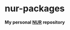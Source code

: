 # nur-packages

**My personal [NUR](https://github.com/nix-community/NUR) repository**
<!--
[![Build Status](https://travis-ci.com/<YOUR_TRAVIS_USERNAME>/nur-packages.svg?branch=master)](https://travis-ci.com/<YOUR_TRAVIS_USERNAME>/nur-packages)
[![Cachix Cache](https://img.shields.io/badge/cachix-cwyc-blue.svg)](https://cwyc.cachix.org)
-->